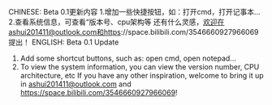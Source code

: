 CHINESE:
Beta 0.1更新内容
1.增加一些快捷按钮，如：打开cmd，打开记事本...
2.查看系统信息，可查看“版本号、cpu架构等
还有什么灵感，欢迎在ashui201411@outlook.com和https://space.bilibili.com/3546660927966069提出！
ENGLISH:
Beta 0.1 Update
1. Add some shortcut buttons, such as: open cmd, open notepad...
2. To view the system information, you can view the version number, CPU architecture, etc
If you have any other inspiration, welcome to bring it up in ashui201411@outlook.com and https://space.bilibili.com/3546660927966069!

